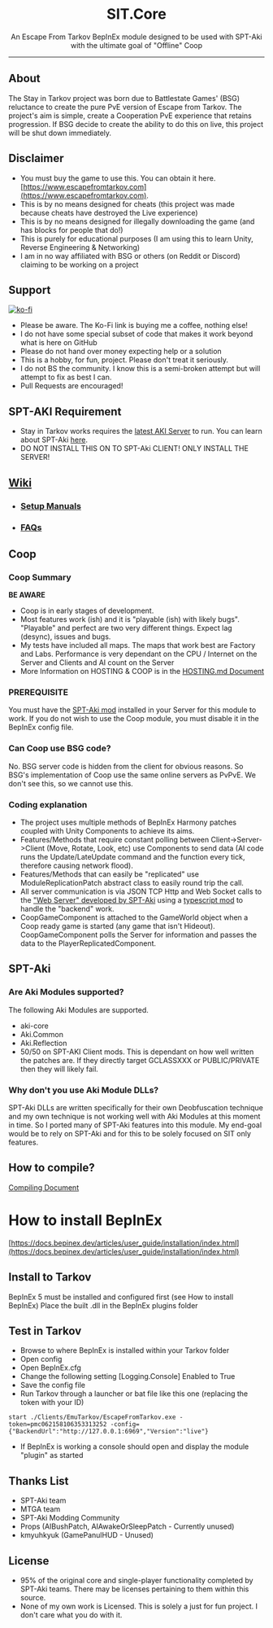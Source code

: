 
<div align=center style="text-align: center">
<h1 style="text-align: center"> SIT.Core </h1>
An Escape From Tarkov BepInEx module designed to be used with SPT-Aki with the ultimate goal of "Offline" Coop 
</div>

---

## About

The Stay in Tarkov project was born due to Battlestate Games' (BSG) reluctance to create the pure PvE version of Escape from Tarkov. 
The project's aim is simple, create a Cooperation PvE experience that retains progression. If BSG decide to create the ability to do this on live, this project will be shut down immediately.

## Disclaimer

* You must buy the game to use this. You can obtain it here. [https://www.escapefromtarkov.com](https://www.escapefromtarkov.com). 
* This is by no means designed for cheats (this project was made because cheats have destroyed the Live experience)
* This is by no means designed for illegally downloading the game (and has blocks for people that do!)
* This is purely for educational purposes (I am using this to learn Unity, Reverse Engineering & Networking)
* I am in no way affiliated with BSG or others (on Reddit or Discord) claiming to be working on a project

## Support

[![ko-fi](https://ko-fi.com/img/githubbutton_sm.svg)](https://ko-fi.com/N4N2IQ7YJ)
* Please be aware. The Ko-Fi link is buying me a coffee, nothing else!
* I do not have some special subset of code that makes it work beyond what is here on GitHub 
* Please do not hand over money expecting help or a solution
* This is a hobby, for fun, project. Please don't treat it seriously.
* I do not BS the community. I know this is a semi-broken attempt but will attempt to fix as best I can.
* Pull Requests are encouraged!

## SPT-AKI Requirement
* Stay in Tarkov works requires the [latest AKI Server](https://dev.sp-tarkov.com/SPT-AKI/Server) to run. You can learn about SPT-Aki [here](https://www.sp-tarkov.com/).
* DO NOT INSTALL THIS ON TO SPT-Aki CLIENT! ONLY INSTALL THE SERVER!

## [Wiki](https://github.com/paulov-t/SIT.Core/wiki/Home)
  - ### [Setup Manuals](https://github.com/paulov-t/SIT.Core/wiki/en/Guides)
  - ### [FAQs](https://github.com/paulov-t/SIT.Core/wiki/en/FAQs)

## Coop

### Coop Summary
**BE AWARE**
* Coop is in early stages of development. 
* Most features work (ish) and it is "playable (ish) with likely bugs". "Playable" and perfect are two very different things. Expect lag (desync), issues and bugs.
* My tests have included all maps. The maps that work best are Factory and Labs. Performance is very dependant on the CPU / Internet on the Server and Clients and AI count on the Server
* More Information on HOSTING & COOP is in the [HOSTING.md Document](https://github.com/paulov-t/SIT.Core/wiki/en/Guides/HOSTING.md)

### PREREQUISITE
You must have the [SPT-Aki mod](https://github.com/paulov-t/SIT.Aki-Server-Mod) installed in your Server for this module to work. If you do not wish to use the Coop module, you must disable it in the BepInEx config file.

### Can Coop use BSG code?
No. BSG server code is hidden from the client for obvious reasons. So BSG's implementation of Coop use the same online servers as PvPvE. We don't see this, so we cannot use this.

### Coding explanation
- The project uses multiple methods of BepInEx Harmony patches coupled with Unity Components to achieve its aims.
- Features/Methods that require constant polling between Client->Server->Client (Move, Rotate, Look, etc) use Components to send data (AI code runs the Update/LateUpdate command and the function every tick, therefore causing network flood).
- Features/Methods that can easily be "replicated" use ModuleReplicationPatch abstract class to easily round trip the call.
- All server communication is via JSON TCP Http and Web Socket calls to the ["Web Server" developed by SPT-Aki](https://dev.sp-tarkov.com/SPT-AKI/Server) using a [typescript mod](https://github.com/paulov-t/SIT.Aki-Server-Mod) to handle the "backend" work.
- CoopGameComponent is attached to the GameWorld object when a Coop ready game is started (any game that isn't Hideout). CoopGameComponent polls the Server for information and passes the data to the PlayerReplicatedComponent.

## SPT-Aki

### Are Aki Modules supported?
The following Aki Modules are supported.
- aki-core
- Aki.Common
- Aki.Reflection
- 50/50 on SPT-AKI Client mods. This is dependant on how well written the patches are. If they directly target GCLASSXXX or PUBLIC/PRIVATE then they will likely fail.

### Why don't you use Aki Module DLLs?
SPT-Aki DLLs are written specifically for their own Deobfuscation technique and my own technique is not working well with Aki Modules at this moment in time.
So I ported many of SPT-Aki features into this module. My end-goal would be to rely on SPT-Aki and for this to be solely focused on SIT only features.

## How to compile? 
[Compiling Document](COMPILE.md)

# How to install BepInEx
[https://docs.bepinex.dev/articles/user_guide/installation/index.html](https://docs.bepinex.dev/articles/user_guide/installation/index.html)

## Install to Tarkov
BepInEx 5 must be installed and configured first (see How to install BepInEx)
Place the built .dll in the BepInEx plugins folder

## Test in Tarkov
- Browse to where BepInEx is installed within your Tarkov folder
- Open config
- Open BepInEx.cfg
- Change the following setting [Logging.Console] Enabled to True
- Save the config file
- Run Tarkov through a launcher or bat file like this one (replacing the token with your ID)
```
start ./Clients/EmuTarkov/EscapeFromTarkov.exe -token=pmc062158106353313252 -config={"BackendUrl":"http://127.0.0.1:6969","Version":"live"}
```
- If BepInEx is working a console should open and display the module "plugin" as started


## Thanks List
- SPT-Aki team
- MTGA team
- SPT-Aki Modding Community
- Props (AIBushPatch, AIAwakeOrSleepPatch - Currently unused)
- kmyuhkyuk (GamePanulHUD - Unused)

## License

- 95% of the original core and single-player functionality completed by SPT-Aki teams. There may be licenses pertaining to them within this source.
- None of my own work is Licensed. This is solely a just for fun project. I don't care what you do with it.
